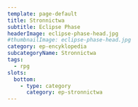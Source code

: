 ```yaml
---
template: page-default
title: Stronnictwa
subtitle: Eclipse Phase
headerImage: eclipse-phase-head.jpg
#thumbnailImage: eclipse-phase-head.jpg
category: ep-encyklopedia
subcategoryName: Stronnictwa
tags:
  - rpg
slots:
  bottom:
    - type: category
      category: ep-stronnictwa
---
```

